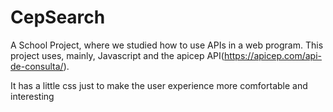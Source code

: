 # CepSearch


A School Project, where we studied how to use APIs in a web program.
This project uses, mainly, Javascript and the apicep API(https://apicep.com/api-de-consulta/).


It has a little css just to make the user experience more comfortable and interesting
